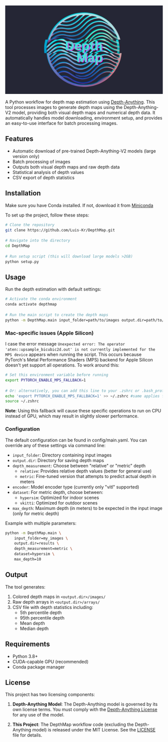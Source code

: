 ![DepthMap](DepthMap.png)

A Python workflow for depth map estimation using [Depth-Anything](https://github.com/DepthAnything/Depth-Anything-V2?tab=readme-ov-file). This tool processes images to generate depth maps using the Depth-Anything-V2 model, providing both visual depth maps and numerical depth data. It automatically handles model downloading, environment setup, and provides an easy-to-use interface for batch processing images.

## Features
- Automatic download of pre-trained Depth-Anything-V2 models (large version only)
- Batch processing of images
- Outputs both visual depth maps and raw depth data
- Statistical analysis of depth values
- CSV export of depth statistics

## Installation

Make sure you have Conda installed. If not, download it from [Miniconda](https://docs.anaconda.com/miniconda/)

To set up the project, follow these steps:

```bash
# Clone the repository
git clone https://github.com/Luis-Kr/DepthMap.git

# Navigate into the directory
cd DepthMap

# Run setup script (this will download large models >2GB)
python setup.py
```

## Usage

Run the depth estimation with default settings:

```bash
# Activate the conda environment
conda activate depthmap

# Run the main script to create the depth maps
python -m DepthMap.main input_folder=path/to/images output.dir=path/to/output
```

### Mac-specific issues (Apple Silicon)

I case the error message `Unexpected error: The operator 'aten::upsample_bicubic2d.out' is not currently implemented for the MPS device` appears when running the script. This occurs because PyTorch's Metal Performance Shaders (MPS) backend for Apple Silicon doesn't yet support all operations. To work around this:

```bash
# Set this environment variable before running
export PYTORCH_ENABLE_MPS_FALLBACK=1

# Or: alternatively, you can add this line to your .zshrc or .bash_profile file to make it persistent across terminal sessions:
echo 'export PYTORCH_ENABLE_MPS_FALLBACK=1' >> ~/.zshrc #same applies for .bash_profile
source ~/.zshrc
```

**Note**: Using this fallback will cause these specific operations to run on CPU instead of GPU, which may result in slightly slower performance.



### Configuration

The default configuration can be found in config/main.yaml. You can override any of these settings via command line:

- `input_folder`: Directory containing input images
- `output.dir`: Directory for saving depth maps
- `depth_measurement`: Choose between "relative" or "metric" depth
  - `relative`: Provides relative depth values (better for general use)
  - `metric`: Fine-tuned version that attempts to predict actual depth in meters
- `encoder`: Model encoder type (currently only "vitl" supported)
- `dataset`: For metric depth, choose between:
  - `hypersim`: Optimized for indoor scenes
  - `vkitti`: Optimized for outdoor scenes
- `max_depth`: Maximum depth (in meters) to be expected in the input image (only for metric depth)


Example with multiple parameters:

```bash
python -m DepthMap.main \
    input_folder=my_images \
    output.dir=results \
    depth_measurement=metric \
    dataset=hypersim \
    max_depth=10
```

## Output

The tool generates:

1. Colored depth maps in `<output.dir>/images/`
2. Raw depth arrays in `<output.dir>/arrays/`
3. CSV file with depth statistics including:
    - 5th percentile depth
    - 95th percentile depth
    - Mean depth
    - Median depth


## Requirements
- Python 3.8+
- CUDA-capable GPU (recommended)
- Conda package manager

## License

This project has two licensing components:

1. **Depth-Anything Model**: The Depth-Anything model is governed by its own license terms. You must comply with the [Depth-Anything License](https://github.com/DepthAnything/Depth-Anything-V2/blob/main/LICENSE) for any use of the model.

2. **This Project**: The DepthMap workflow code (excluding the Depth-Anything model) is released under the MIT License. See the [LICENSE](LICENSE) file for details.


